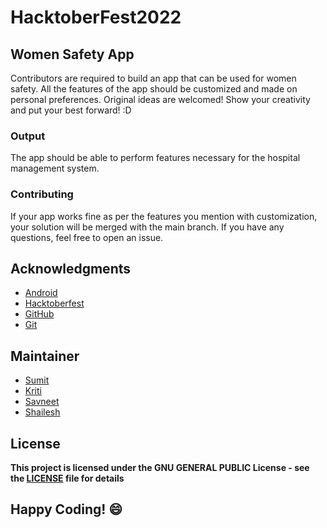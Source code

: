 
# HacktoberFest2022
## Women Safety App

Contributors are required to build an app that can be used for women safety. All the features of the app should be customized and made on personal preferences. Original ideas are welcomed! Show your creativity and put your best forward! :D

### Output
The app should be able to perform features necessary for the hospital management system.

### Contributing
If your app works fine as per the features you mention with customization, your solution will be merged with the main branch. If you have any questions, feel free to open an issue.

## Acknowledgments
- [Android](https://developer.android.com/docs)
- [Hacktoberfest](https://hacktoberfest.digitalocean.com/)
- [GitHub](https://github.com)
- [Git](https://git-scm.com/)

## Maintainer
- [Sumit](https://github.com/isumitmalhotra)
- [Kriti](https://github.com/kritigupta45)
- [Savneet](https://github.com/savneetkaur03)
- [Shailesh](https://github.com/ShaileshKumar007)

## License
**This project is licensed under the GNU GENERAL PUBLIC License - see the [LICENSE](../../LICENSE) file for details**


## Happy Coding! :smile:

